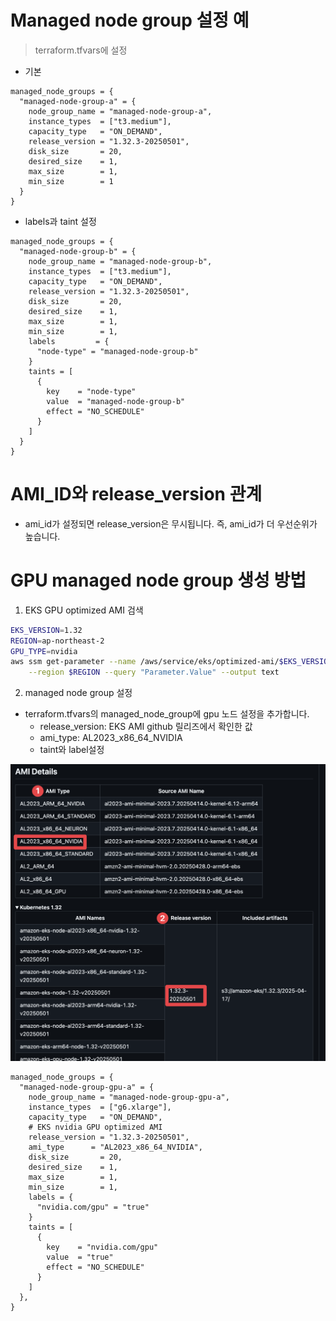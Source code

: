 # Managed node group 설정 예

> terraform.tfvars에 설정

* 기본

```hcl
managed_node_groups = {
  "managed-node-group-a" = {
    node_group_name = "managed-node-group-a",
    instance_types  = ["t3.medium"],
    capacity_type   = "ON_DEMAND",
    release_version = "1.32.3-20250501",
    disk_size       = 20,
    desired_size    = 1,
    max_size        = 1,
    min_size        = 1
  }
}
```

* labels과 taint 설정

```hcl
managed_node_groups = {
  "managed-node-group-b" = {
    node_group_name = "managed-node-group-b",
    instance_types  = ["t3.medium"],
    capacity_type   = "ON_DEMAND",
    release_version = "1.32.3-20250501",
    disk_size       = 20,
    desired_size    = 1,
    max_size        = 1,
    min_size        = 1,
    labels         = {
      "node-type" = "managed-node-group-b"
    }
    taints = [
      {
        key    = "node-type"
        value  = "managed-node-group-b"
        effect = "NO_SCHEDULE"
      }
    ]
  }
}
```

# AMI_ID와 release_version 관계

* ami_id가 설정되면 release_version은 무시됩니다. 즉, ami_id가 더 우선순위가 높습니다.

# GPU managed node group 생성 방법

1. EKS GPU optimized AMI 검색

```sh
EKS_VERSION=1.32
REGION=ap-northeast-2
GPU_TYPE=nvidia
aws ssm get-parameter --name /aws/service/eks/optimized-ami/$EKS_VERSION/amazon-linux-2023/x86_64/$GPU_TYPE/recommended/image_id \
    --region $REGION --query "Parameter.Value" --output text
```

2. managed node group 설정

* terraform.tfvars의 managed_node_group에 gpu 노드 설정을 추가합니다.
  * release_version: EKS AMI github 릴리즈에서 확인한 값
  * ami_type: AL2023_x86_64_NVIDIA
  * taint와 label설정

![](./imgs/eks_ami_github.png)

```hcl
managed_node_groups = {
  "managed-node-group-gpu-a" = {
    node_group_name = "managed-node-group-gpu-a",
    instance_types  = ["g6.xlarge"],
    capacity_type   = "ON_DEMAND",
    # EKS nvidia GPU optimized AMI
    release_version = "1.32.3-20250501",
    ami_type      = "AL2023_x86_64_NVIDIA",
    disk_size       = 20,
    desired_size    = 1,
    max_size        = 1,
    min_size        = 1,
    labels = {
      "nvidia.com/gpu" = "true"
    }
    taints = [
      {
        key    = "nvidia.com/gpu"
        value  = "true"
        effect = "NO_SCHEDULE"
      }
    ]
  },
}
```

